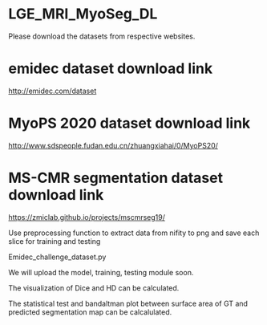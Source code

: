 # LGE_MRI_MyoSeg_DL
Please download the datasets from respective websites. 
# emidec dataset download link
http://emidec.com/dataset 

# MyoPS 2020 dataset download link
http://www.sdspeople.fudan.edu.cn/zhuangxiahai/0/MyoPS20/

# MS-CMR segmentation dataset download link
https://zmiclab.github.io/projects/mscmrseg19/

Use preprocessing function to extract data from nifity to png and save each slice for training and testing

Emidec_challenge_dataset.py

We will upload the model, training, testing module soon.

The visualization of Dice and HD can be calculated.

The statistical test and bandaltman plot between surface area of GT and predicted segmentation map can be calcalulated.
